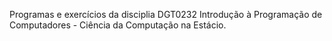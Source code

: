 Programas e exercícios da disciplia DGT0232 Introdução à Programação de Computadores - Ciência da Computação na Estácio. 
